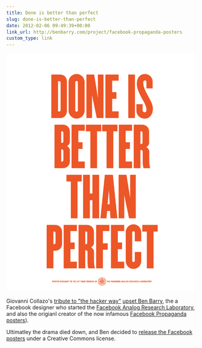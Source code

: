 ```yaml
---
title: Done is better than perfect
slug: done-is-better-than-perfect
date: 2012-02-06 09:49:39+00:00
link_url: http://benbarry.com/project/facebook-propaganda-posters
custom_type: link
---
```


<img src="/uploads/2012/02/done-is-better-than-perfect.png" class="wide border" title="Done is better than perfect">

Giovanni Collazo's [tribute to "the hacker way"](http://elweb.co/hacking/how-our-tribute-to-the-hacker-way-pissed-off-a-facebook-designer/) [upset Ben Barry](https://twitter.com/#!/benbarry/status/165250329947021314), the a Facebook designer who started the [Facebook Analog Research Laboratory](https://www.facebook.com/analoglab), and also the origianl creator of the now infamous [Facebook Propaganda posters](http://benbarry.com/project/facebook-propaganda-posters)).

Ultimatley the drama died down, and Ben decided to [release the Facebook posters](http://benbarry.com/project/facebook-propaganda-posters) under a Creative Commons license.
